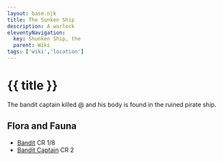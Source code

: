 ```yaml
---
layout: base.njk
title: The Sunken Ship
description: A warlock
eleventyNavigation:
  key: Shunken Ship, the
  parent: Wiki
tags: ['wiki','location']    
---
```


# {{ title }}

The bandit captain killed @[](wrgncggfst) and his body is found in the ruined pirate ship.

## Flora and Fauna

* [Bandit](https://www.dndbeyond.com/monsters/16798-bandit) CR 1/8
* [Bandit Captain](https://www.dndbeyond.com/monsters/16799-bandit-captain) CR 2